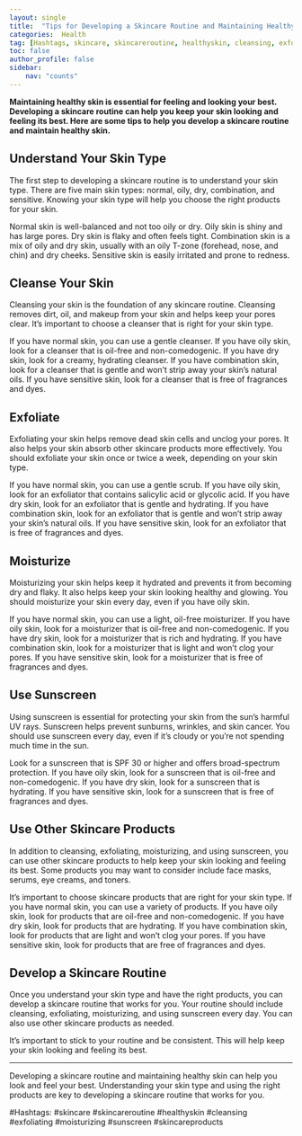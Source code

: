 ```yaml
---
layout: single
title:  "Tips for Developing a Skincare Routine and Maintaining Healthy Skin"
categories:  Health
tag: [Hashtags, skincare, skincareroutine, healthyskin, cleansing, exfoliating, moisturizing, sunscreen, skincareproducts, ]
toc: false
author_profile: false
sidebar:
    nav: "counts"
---
```

    
**Maintaining healthy skin is essential for feeling and looking your best. Developing a skincare routine can help you keep your skin looking and feeling its best. Here are some tips to help you develop a skincare routine and maintain healthy skin.**

## Understand Your Skin Type

The first step to developing a skincare routine is to understand your skin type. There are five main skin types: normal, oily, dry, combination, and sensitive. Knowing your skin type will help you choose the right products for your skin.

Normal skin is well-balanced and not too oily or dry. Oily skin is shiny and has large pores. Dry skin is flaky and often feels tight. Combination skin is a mix of oily and dry skin, usually with an oily T-zone (forehead, nose, and chin) and dry cheeks. Sensitive skin is easily irritated and prone to redness.

## Cleanse Your Skin

Cleansing your skin is the foundation of any skincare routine. Cleansing removes dirt, oil, and makeup from your skin and helps keep your pores clear. It’s important to choose a cleanser that is right for your skin type.

If you have normal skin, you can use a gentle cleanser. If you have oily skin, look for a cleanser that is oil-free and non-comedogenic. If you have dry skin, look for a creamy, hydrating cleanser. If you have combination skin, look for a cleanser that is gentle and won’t strip away your skin’s natural oils. If you have sensitive skin, look for a cleanser that is free of fragrances and dyes.

## Exfoliate

Exfoliating your skin helps remove dead skin cells and unclog your pores. It also helps your skin absorb other skincare products more effectively. You should exfoliate your skin once or twice a week, depending on your skin type.

If you have normal skin, you can use a gentle scrub. If you have oily skin, look for an exfoliator that contains salicylic acid or glycolic acid. If you have dry skin, look for an exfoliator that is gentle and hydrating. If you have combination skin, look for an exfoliator that is gentle and won’t strip away your skin’s natural oils. If you have sensitive skin, look for an exfoliator that is free of fragrances and dyes.

## Moisturize

Moisturizing your skin helps keep it hydrated and prevents it from becoming dry and flaky. It also helps keep your skin looking healthy and glowing. You should moisturize your skin every day, even if you have oily skin.

If you have normal skin, you can use a light, oil-free moisturizer. If you have oily skin, look for a moisturizer that is oil-free and non-comedogenic. If you have dry skin, look for a moisturizer that is rich and hydrating. If you have combination skin, look for a moisturizer that is light and won’t clog your pores. If you have sensitive skin, look for a moisturizer that is free of fragrances and dyes.

## Use Sunscreen

Using sunscreen is essential for protecting your skin from the sun’s harmful UV rays. Sunscreen helps prevent sunburns, wrinkles, and skin cancer. You should use sunscreen every day, even if it’s cloudy or you’re not spending much time in the sun.

Look for a sunscreen that is SPF 30 or higher and offers broad-spectrum protection. If you have oily skin, look for a sunscreen that is oil-free and non-comedogenic. If you have dry skin, look for a sunscreen that is hydrating. If you have sensitive skin, look for a sunscreen that is free of fragrances and dyes.

## Use Other Skincare Products

In addition to cleansing, exfoliating, moisturizing, and using sunscreen, you can use other skincare products to help keep your skin looking and feeling its best. Some products you may want to consider include face masks, serums, eye creams, and toners.

It’s important to choose skincare products that are right for your skin type. If you have normal skin, you can use a variety of products. If you have oily skin, look for products that are oil-free and non-comedogenic. If you have dry skin, look for products that are hydrating. If you have combination skin, look for products that are light and won’t clog your pores. If you have sensitive skin, look for products that are free of fragrances and dyes.

## Develop a Skincare Routine

Once you understand your skin type and have the right products, you can develop a skincare routine that works for you. Your routine should include cleansing, exfoliating, moisturizing, and using sunscreen every day. You can also use other skincare products as needed.

It’s important to stick to your routine and be consistent. This will help keep your skin looking and feeling its best.

---

Developing a skincare routine and maintaining healthy skin can help you look and feel your best. Understanding your skin type and using the right products are key to developing a skincare routine that works for you.

#Hashtags: 
#skincare #skincareroutine #healthyskin #cleansing #exfoliating #moisturizing #sunscreen #skincareproducts